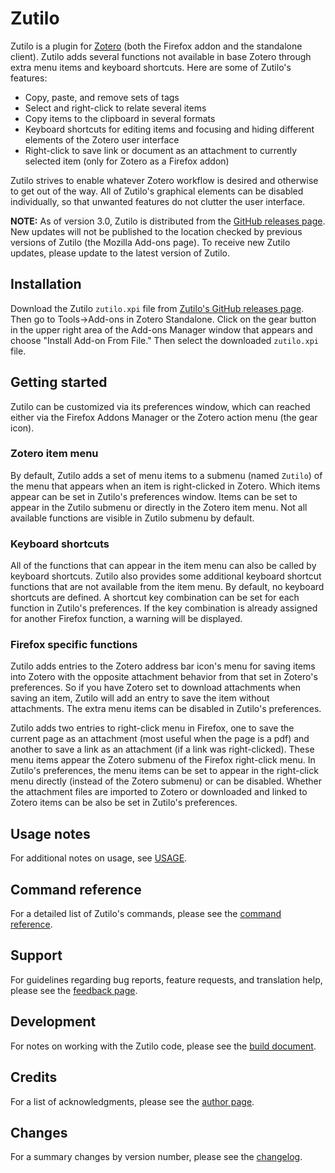 # Zutilo
Zutilo is a plugin for [Zotero](http://www.zotero.org/) (both the Firefox addon and the standalone client).
Zutilo adds several functions not available in base Zotero through extra menu items and keyboard shortcuts.
Here are some of Zutilo's features:

* Copy, paste, and remove sets of tags
* Select and right-click to relate several items
* Copy items to the clipboard in several formats
* Keyboard shortcuts for editing items and focusing and hiding different elements of the Zotero user interface
* Right-click to save link or document as an attachment to currently selected item (only for Zotero as a Firefox addon)

Zutilo strives to enable whatever Zotero workflow is desired and otherwise to get out of the way.
All of Zutilo's graphical elements can be disabled individually, so that unwanted features do not clutter the user interface.

**NOTE:** As of version 3.0, Zutilo is distributed from the [GitHub releases page](https://github.com/willsALMANJ/Zutilo/releases).
New updates will not be published to the location checked by previous versions of Zutilo (the Mozilla Add-ons page).
To receive new Zutilo updates, please update to the latest version of Zutilo.

## Installation

Download the Zutilo `zutilo.xpi` file from [Zutilo's GitHub releases page](https://github.com/willsALMANJ/Zutilo/releases).
Then go to Tools->Add-ons in Zotero Standalone.
Click on the gear button in the upper right area of the Add-ons Manager window that appears and choose "Install Add-on From File."
Then select the downloaded `zutilo.xpi` file.

## Getting started

Zutilo can be customized via its preferences window, which can reached either via the Firefox Addons Manager or the Zotero action menu (the gear icon).

### Zotero item menu

By default, Zutilo adds a set of menu items to a submenu (named `Zutilo`) of the menu that appears when an item is right-clicked in Zotero.
Which items appear can be set in Zutilo's preferences window.
Items can be set to appear in the Zutilo submenu or directly in the Zotero item menu.
Not all available functions are visible in Zutilo submenu by default.

### Keyboard shortcuts

All of the functions that can appear in the item menu can also be called by keyboard shortcuts.
Zutilo also provides some additional keyboard shortcut functions that are not available from the item menu.
By default, no keyboard shortcuts are defined.
A shortcut key combination can be set for each function in Zutilo's preferences.
If the key combination is already assigned for another Firefox function, a warning will be displayed.

### Firefox specific functions

Zutilo adds entries to the Zotero address bar icon's menu for saving items into Zotero with the opposite attachment behavior from that set in Zotero's preferences.
So if you have Zotero set to download attachments when saving an item, Zutilo will add an entry to save the item without attachments.
The extra menu items can be disabled in Zutilo's preferences.

Zutilo adds two entries to right-click menu in Firefox, one to save the current page as an attachment (most useful when the page is a pdf) and another to save a link as an attachment (if a link was right-clicked).
These menu items appear the Zotero submenu of the Firefox right-click menu.
In Zutilo's preferences, the menu items can be set to appear in the right-click menu directly (instead of the Zotero submenu) or can be disabled.
Whether the attachment files are imported to Zotero or downloaded and linked to Zotero items can be also be set in Zutilo's preferences.

## Usage notes

For additional notes on usage, see [USAGE](docs/USAGE.md).

## Command reference

For a detailed list of Zutilo's commands, please see the [command reference](docs/COMMANDS.md).

## Support

For guidelines regarding bug reports, feature requests, and translation help, please see the [feedback page](docs/BUGS.md).

## Development

For notes on working with the Zutilo code, please see the [build document](docs/DEVELOPERS.md).

## Credits

For a list of acknowledgments, please see the [author page](AUTHORS.md).

## Changes

For a summary changes by version number, please see the [changelog](CHANGELOG.md).
